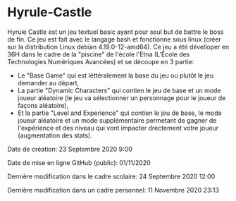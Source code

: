 # Hyrule-Castle

Hyrule Castle est un jeu textuel basic ayant pour seul but de battre le boss de fin.
Ce jeu est fait avec le langage bash et fonctionne sous linux (créer sur la distribution Linux debian 4.19.0-12-amd64).
Ce jeu a été dévelloper en 36H dans le cadre de la "piscine" de l'école l'Etna (L’École des Technologies Numériques Avancées) et se découpe en 3 partie:

- Le "Base Game" qui est léttéralement la base du jeu ou plutôt le jeu demander au départ,
- La partie "Dynamic Characters" qui contien le jeu de base et un mode joueur aléatoire (le jeu va sélectionner un personnage pour le joueur de façons aléatoire),
- Et la partie "Level and Experience" qui contien le jeu de base, le mode joueur aléatoire et un mode supplémentaire permetant de gagner de l'expérience et des niveau qui vont impacter drectement votre joueur (augmentation des stats).

Date de création: 23 Septembre 2020 9:00

Date de mise en ligne GitHub (public): 01/11/2020

Dernière modification dans le cadre scolaire: 24 Septembre 2020 12:00

Dernière modification dans un cadre personnel: 11 Novembre 2020 23:13
